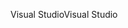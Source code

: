 <span data-ttu-id="f74fb-101">Visual Studio</span><span class="sxs-lookup"><span data-stu-id="f74fb-101">Visual Studio</span></span>